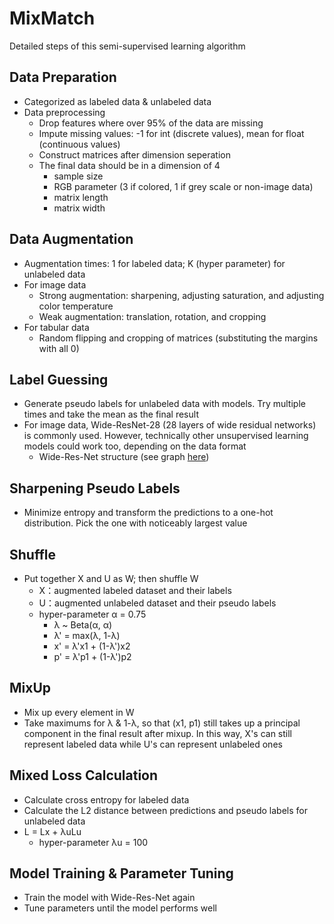 # MixMatch

Detailed steps of this semi-supervised learning algorithm



## Data Preparation

- Categorized as labeled data & unlabeled data
- Data preprocessing
  - Drop features where over 95% of the data are missing
  - Impute missing values: -1 for int (discrete values), mean for float (continuous values)
  - Construct matrices after dimension seperation
  - The final data should be in a dimension of 4
    - sample size
    - RGB parameter (3 if colored, 1 if grey scale or non-image data)
    - matrix length
    - matrix width

## Data Augmentation

- Augmentation times: 1 for labeled data; K (hyper parameter) for unlabeled data
- For image data
  - Strong augmentation: sharpening, adjusting saturation, and adjusting color temperature
  - Weak augmentation: translation, rotation, and cropping
- For tabular data
  - Random flipping and cropping of matrices (substituting the margins with all 0)

## Label Guessing

- Generate pseudo labels for unlabeled data with models. Try multiple times and take the mean as the final result
- For image data, Wide-ResNet-28 (28 layers of wide residual networks) is commonly used. However, technically other unsupervised learning models could work too, depending on the data format
  - Wide-Res-Net structure (see graph [here](https://github.com/HonglingLei/MixMatch/blob/main/WideResNet_structure.png))

## Sharpening Pseudo Labels

- Minimize entropy and transform the predictions to a one-hot distribution. Pick the one with noticeably largest value

## Shuffle

- Put together X and U as W; then shuffle W
  - X：augmented labeled dataset and their labels
  - U：augmented unlabeled dataset and their pseudo labels
  - hyper-parameter α = 0.75
    - λ ~ Beta(α, α)
    - λ' = max(λ, 1-λ)
    - x' = λ'x1 + (1-λ')x2
    - p' = λ'p1 + (1-λ')p2

## MixUp

- Mix up every element in W
- Take maximums for λ & 1-λ, so that (x1, p1) still takes up a principal component in the final result after mixup. In this way, X's can still represent labeled data while U's can represent unlabeled ones

## Mixed Loss Calculation

- Calculate cross entropy for labeled data
- Calculate the L2 distance between predictions and pseudo labels for unlabeled data
- L = Lx + λuLu
  - hyper-parameter λu = 100

## Model Training & Parameter Tuning

- Train the model with Wide-Res-Net again
- Tune parameters until the model performs well
